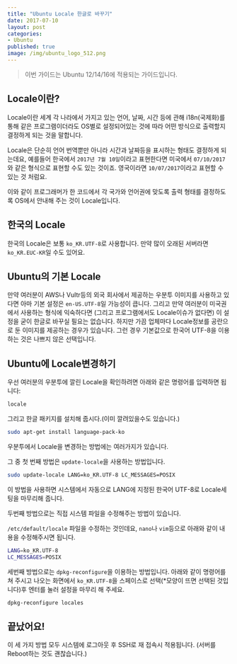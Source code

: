 ```yaml
---
title: "Ubuntu Locale 한글로 바꾸기"
date: 2017-07-10
layout: post
categories:
- Ubuntu
published: true
image: /img/ubuntu_logo_512.png
---
```


> 이번 가이드는 Ubuntu 12/14/16에 적용되는 가이드입니다.

## Locale이란?

Locale이란 세계 각 나라에서 가지고 있는 언어, 날짜, 시간 등에 관해 i18n(국제화)를 통해 같은 프로그램이더라도 OS별로 설정되어있는 것에 따라 어떤 방식으로 출력할지 결정하게 되는 것을 말합니다.

Locale은 단순히 언어 번역뿐만 아니라 시간과 날짜등을 표시하는 형태도 결정하게 되는데요, 예를들어 한국에서 `2017년 7월 10일`이라고 표현한다면 미국에서 `07/10/2017`와 같은 형식으로 표현할 수도 있는 것이죠. 영국이라면 `10/07/2017`이라고 표현할 수 있는 것 처럼요.

이와 같이 프로그래머가 한 코드에서 각 국가와 언어권에 맞도록 출력 형태를 결정하도록 OS에서 안내해 주는 것이 Locale입니다.

## 한국의 Locale

한국의 Locale은 보통 `ko_KR.UTF-8`로 사용합니다. 만약 많이 오래된 서버라면 `ko_KR.EUC-KR`일 수도 있어요.

## Ubuntu의 기본 Locale

만약 여러분이 AWS나 Vultr등의 외국 회사에서 제공하는 우분투 이미지를 사용하고 있다면 아마 기본 설정은 `en-US.UTF-8`일 가능성이 큽니다. 그리고 만약 여러분이 미국권에서 사용하는 형식에 익숙하다면 (그리고 프로그램에서도 Locale이슈가 없다면) 이 설정을 굳이 한글로 바꾸실 필요는 없습니다. 하지만 가끔 업체마다 Locale정보를 공란으로 둔 이미지를 제공하는 경우가 있습니다. 그런 경우 기본값으로 한국어 UTF-8을 이용하는 것은 나쁘지 않은 선택입니다.

## Ubuntu에 Locale변경하기

우선 여러분의 우분투에 깔린 Locale을 확인하려면 아래와 같은 명령어를 입력하면 됩니다:

```bash
locale
```

그리고 한글 패키지를 설치해 줍시다.(이미 깔려있을수도 있습니다.)

```bash
sudo apt-get install language-pack-ko
```

우분투에서 Locale을 변경하는 방법에는 여러가지가 있습니다. 

그 중 첫 번째 방법은 `update-locale`을 사용하는 방법입니다.

```bash
sudo update-locale LANG=ko_KR.UTF-8 LC_MESSAGES=POSIX
```

이 방법을 사용하면 시스템에서 자동으로 LANG에 지정된 한국어 UTF-8로 Locale세팅을 마무리해 줍니다.

두번째 방법으로는 직접 시스템 파일을 수정해주는 방법이 있습니다.

`/etc/default/locale` 파일을 수정하는 것인데요, `nano`나 `vim`등으로 아래와 같이 내용을 수정해주시면 됩니다.

```bash
LANG=ko_KR.UTF-8
LC_MESSAGES=POSIX
```

세번째 방법으로는 `dpkg-reconfigure`을 이용하는 방법입니다. 아래와 같이 명령어를 쳐 주시고 나오는 화면에서 `ko_KR.UTF-8`을 스페이스로 선택(*모양이 뜨면 선택된 것입니다)후 엔터를 눌러 설정을 마무리 해 주세요.

```bash
dpkg-reconfigure locales
```

## 끝났어요!

이 세 가지 방법 모두 시스템에 로그아웃 후 SSH로 재 접속시 적용됩니다. (서버를 Reboot하는 것도 괜찮습니다.)